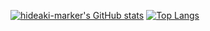 
[![hideaki-marker's GitHub stats](https://github-readme-stats.vercel.app/api?username=hideaki-marker&theme=ocean_dark&show_icons=true)](https://github.com/anuraghazra/github-readme-stats)
[![Top Langs](https://github-readme-stats.vercel.app/api/top-langs/?username=hideaki-marker)](https://github.com/anuraghazra/github-readme-stats)

